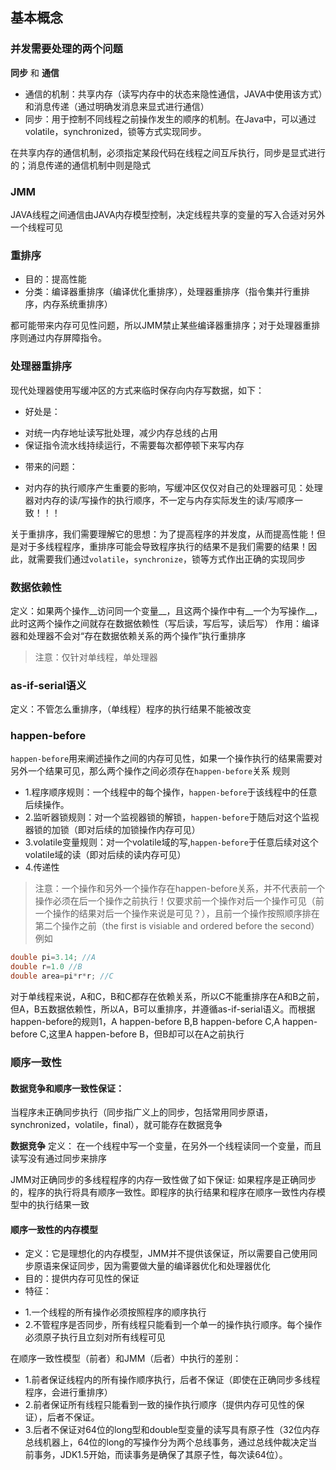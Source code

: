 ## 基本概念
### 并发需要处理的两个问题
__同步__ 和 __通信__
* 通信的机制：共享内存（读写内存中的状态来隐性通信，JAVA中使用该方式）和消息传递（通过明确发消息来显式进行通信）
* 同步：用于控制不同线程之前操作发生的顺序的机制。在Java中，可以通过volatile，synchronized，锁等方式实现同步。

在共享内存的通信机制，必须指定某段代码在线程之间互斥执行，同步是显式进行的；消息传递的通信机制中则是隐式

### JMM
JAVA线程之间通信由JAVA内存模型控制，决定线程共享的变量的写入合适对另外一个线程可见

### 重排序
* 目的：提高性能
* 分类：编译器重排序（编译优化重排序），处理器重排序（指令集并行重排序，内存系统重排序）

都可能带来内存可见性问题，所以JMM禁止某些编译器重排序；对于处理器重排序则通过内存屏障指令。

### 处理器重排序
现代处理器使用写缓冲区的方式来临时保存向内存写数据，如下：
* 好处是：
 - 对统一内存地址读写批处理，减少内存总线的占用
 - 保证指令流水线持续运行，不需要每次都停顿下来写内存
* 带来的问题：
 - 对内存的执行顺序产生重要的影响，写缓冲区仅仅对自己的处理器可见：处理器对内存的读/写操作的执行顺序，不一定与内存实际发生的读/写顺序一致！！！

 关于重排序，我们需要理解它的思想：为了提高程序的并发度，从而提高性能！但是对于多线程程序，重排序可能会导致程序执行的结果不是我们需要的结果！因此，就需要我们通过`volatile`，`synchronize`，锁等方式作出正确的实现同步

### 数据依赖性
 定义：如果两个操作__访问同一个变量__，且这两个操作中有__一个为写操作__，此时这两个操作之间就存在数据依赖性（写后读，写后写，读后写）
 作用：编译器和处理器不会对“存在数据依赖关系的两个操作”执行重排序
 >注意：仅针对单线程，单处理器

### as-if-serial语义
 定义：不管怎么重排序，（单线程）程序的执行结果不能被改变

### happen-before
`happen-before`用来阐述操作之间的内存可见性，如果一个操作执行的结果需要对另外一个结果可见，那么两个操作之间必须存在`happen-before`关系
规则
* 1.程序顺序规则：一个线程中的每个操作，`happen-before`于该线程中的任意后续操作。
* 2.监听器锁规则：对一个监视器锁的解锁，`happen-before`于随后对这个监视器锁的加锁（即对后续的加锁操作内存可见）
* 3.volatile变量规则：对一个volatile域的写,`happen-before`于任意后续对这个volatile域的读（即对后续的读内存可见）
* 4.传递性
>注意：一个操作和另外一个操作存在happen-before关系，并不代表前一个操作必须在后一个操作之前执行！仅要求前一个操作对后一个操作可见（前一个操作的结果对后一个操作来说是可见？），且前一个操作按照顺序排在第二个操作之前（the first is visiable and ordered before the second）
例如
```java
double pi=3.14; //A
double r=1.0 //B
double area=pi*r*r; //C
```
对于单线程来说，A和C，B和C都存在依赖关系，所以C不能重排序在A和B之前，但A，B五数据依赖性，所以A，B可以重排序，并遵循as-if-serial语义。而根据happen-before的规则1，A happen-before B,B happen-before C,A happen-before C,这里A happen-before B，但B却可以在A之前执行



### 顺序一致性
#### 数据竞争和顺序一致性保证：
当程序未正确同步执行（同步指广义上的同步，包括常用同步原语，synchronized，volatile，final），就可能存在数据竞争

__数据竞争__ 定义：
在一个线程中写一个变量，在另外一个线程读同一个变量，而且读写没有通过同步来排序

JMM对正确同步的多线程程序的内存一致性做了如下保证:
如果程序是正确同步的，程序的执行将具有顺序一致性。即程序的执行结果和程序在顺序一致性内存模型中的执行结果一致

#### 顺序一致性的内存模型
* 定义：它是理想化的内存模型，JMM并不提供该保证，所以需要自己使用同步原语来保证同步，因为需要做大量的编译器优化和处理器优化
* 目的：提供内存可见性的保证
* 特征：
 - 1.一个线程的所有操作必须按照程序的顺序执行
 - 2.不管程序是否同步，所有线程只能看到一个单一的操作执行顺序。每个操作必须原子执行且立刻对所有线程可见

 在顺序一致性模型（前者）和JMM（后者）中执行的差别：
* 1.前者保证线程内的所有操作顺序执行，后者不保证（即使在正确同步多线程程序，会进行重排序）
* 2.前者保证所有线程只能看到一致的操作执行顺序（提供内存可见性的保证），后者不保证。
* 3.后者不保证对64位的long型和double型变量的读写具有原子性（32位内存总线机器上，64位的long的写操作分为两个总线事务，通过总线仲裁决定当前事务，JDK1.5开始，而读事务是确保了其原子性，每次读64位）。
